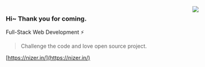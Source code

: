<img align="right" src="https://github-readme-stats.vercel.app/api?username=NiZerin&show_icons=true&icon_color=805AD5&text_color=718096&bg_color=ffffff&hide_title=true" />

### Hi~ Thank you for coming.

Full-Stack Web Development :zap:

> Challenge the code and love open source project.

[https://nizer.in/](https://nizer.in/)
